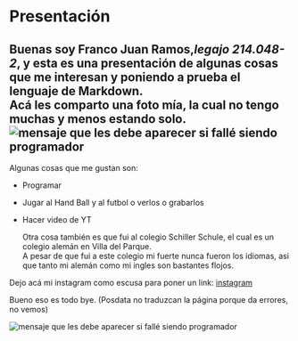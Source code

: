 # Presentación

Buenas soy Franco Juan Ramos,***legajo 214.048-2***, y esta es una presentación de algunas cosas que me interesan y poniendo a prueba el lenguaje de Markdown.  
Acá les comparto una foto mía, la cual no tengo muchas y menos estando solo.
![mensaje que les debe aparecer si fallé siendo programador](https://github.com/pdepjm/2024-tp0-presentacion-francojuanramos/assets/164411510/1b6dcfc4-446b-441f-ab53-0ba2996d81dc "¿Esto lo lees por curioso o porque te dormiste con el curso arriba de la foto?")
---
Algunas cosas que me gustan son:
- Programar
- Jugar al Hand Ball y al futbol o verlos o grabarlos
- Hacer video de YT

  Otra cosa también es que fui al colegio Schiller Schule, el cual es un colegio alemán en Villa del Parque.  
  A pesar de que fui a este colegio mi fuerte nunca fueron los idiomas, asi que tanto mi alemán como mi ingles son bastantes flojos.

Dejo acá mi instagram como escusa para poner un link:
[instagram](https://www.instagram.com/franco_ramos1/)

Bueno eso es todo bye.
(Posdata no traduzcan la página porque da errores, no vemos)

![mensaje que les debe aparecer si fallé siendo programador](https://www.educaciontrespuntocero.com/wp-content/uploads/2019/06/homer.gif "¿Descubriste el de la foto de antes?")
